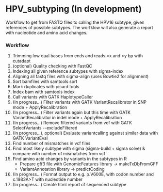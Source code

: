 # HPV_subtyping (In development)
Workflow to get from FASTQ files to calling the HPV16 subtype, given references of possible subtypes. The worfklow will also generate a report with nucleotide and amino acid changes. 

### Workflow

1. Trimming low qual bases from ends and reads \<x and \>y bp with cutadapt
2. (optional) Quality checking with FastQC
3. Indexing all given reference subtypes with sigma-index
4. Aligning all fastq files with sigma-align (uses Bowtie2 for alignment)
5. Sort bamfiles with samtools sort
6. Mark duplicates with picard tools
7. Index bam with samtools index
8. Call variants with GATK HaplotypeCaller
9. (In progress...) Filter variants with GATK VariantRecalibrator in SNP mode + ApplyRecalibration
10. (In progress...) Filter variants again but this time with GATK VariantRecalibrator in indel mode + ApplyRecalibration
11. (In progress...) Remove filtered variants from vcf with GATK SelectVariants --excludeFiltered
12. (In progress...), optional) Evaluate variantcalling against similar data with GATK VariantEval
13. Find number of mismatches in vcf files
14. Find most likely subtype with sigma (sigma-build + sigma solve) & compare with number of mismatches from vcf
15. Find amino acid changes by variants in the subtypes in R
    - Prepare gff3 file with GenomicFeatures library -> makeTxDbFromGFF
    - VariantAnnotation library -> predictCoding
16. (In progress...) Format output to e.g. p.V600E, with codon number and c.1983A>T with nucleotide number
17. (In progress...) Create html report of sequenced subtype

